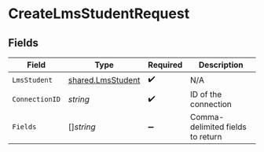 # CreateLmsStudentRequest


## Fields

| Field                                                         | Type                                                          | Required                                                      | Description                                                   |
| ------------------------------------------------------------- | ------------------------------------------------------------- | ------------------------------------------------------------- | ------------------------------------------------------------- |
| `LmsStudent`                                                  | [shared.LmsStudent](../../../pkg/models/shared/lmsstudent.md) | :heavy_check_mark:                                            | N/A                                                           |
| `ConnectionID`                                                | *string*                                                      | :heavy_check_mark:                                            | ID of the connection                                          |
| `Fields`                                                      | []*string*                                                    | :heavy_minus_sign:                                            | Comma-delimited fields to return                              |
